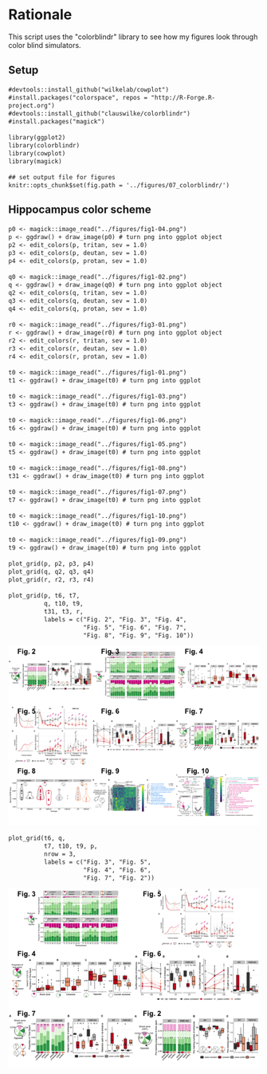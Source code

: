 Rationale
=========

This script uses the "colorblindr" library to see how my figures look
through color blind simulators.

Setup
-----

    #devtools::install_github("wilkelab/cowplot")
    #install.packages("colorspace", repos = "http://R-Forge.R-project.org")
    #devtools::install_github("clauswilke/colorblindr")
    #install.packages("magick")

    library(ggplot2)
    library(colorblindr)
    library(cowplot)
    library(magick)

    ## set output file for figures 
    knitr::opts_chunk$set(fig.path = '../figures/07_colorblindr/')

Hippocampus color scheme
------------------------

    p0 <- magick::image_read("../figures/fig1-04.png")
    p <- ggdraw() + draw_image(p0) # turn png into ggplot object
    p2 <- edit_colors(p, tritan, sev = 1.0)
    p3 <- edit_colors(p, deutan, sev = 1.0)
    p4 <- edit_colors(p, protan, sev = 1.0)

    q0 <- magick::image_read("../figures/fig1-02.png")
    q <- ggdraw() + draw_image(q0) # turn png into ggplot object
    q2 <- edit_colors(q, tritan, sev = 1.0)
    q3 <- edit_colors(q, deutan, sev = 1.0)
    q4 <- edit_colors(q, protan, sev = 1.0)

    r0 <- magick::image_read("../figures/fig3-01.png")
    r <- ggdraw() + draw_image(r0) # turn png into ggplot object
    r2 <- edit_colors(r, tritan, sev = 1.0)
    r3 <- edit_colors(r, deutan, sev = 1.0)
    r4 <- edit_colors(r, protan, sev = 1.0)

    t0 <- magick::image_read("../figures/fig1-01.png")
    t1 <- ggdraw() + draw_image(t0) # turn png into ggplot

    t0 <- magick::image_read("../figures/fig1-03.png")
    t3 <- ggdraw() + draw_image(t0) # turn png into ggplot

    t0 <- magick::image_read("../figures/fig1-06.png")
    t6 <- ggdraw() + draw_image(t0) # turn png into ggplot

    t0 <- magick::image_read("../figures/fig1-05.png")
    t5 <- ggdraw() + draw_image(t0) # turn png into ggplot

    t0 <- magick::image_read("../figures/fig1-08.png")
    t31 <- ggdraw() + draw_image(t0) # turn png into ggplot

    t0 <- magick::image_read("../figures/fig1-07.png")
    t7 <- ggdraw() + draw_image(t0) # turn png into ggplot

    t0 <- magick::image_read("../figures/fig1-10.png")
    t10 <- ggdraw() + draw_image(t0) # turn png into ggplot

    t0 <- magick::image_read("../figures/fig1-09.png")
    t9 <- ggdraw() + draw_image(t0) # turn png into ggplot

    plot_grid(p, p2, p3, p4)
    plot_grid(q, q2, q3, q4)
    plot_grid(r, r2, r3, r4)

    plot_grid(p, t6, t7, 
              q, t10, t9,
              t31, t3, r,
              labels = c("Fig. 2", "Fig. 3", "Fig. 4", 
                         "Fig. 5", "Fig. 6", "Fig. 7", 
                         "Fig. 8", "Fig. 9", "Fig. 10"))

![](../figures/07_colorblindr/overview-1.png)

    plot_grid(t6, q,
              t7, t10, t9, p,
              nrow = 3,
              labels = c("Fig. 3", "Fig. 5", 
                         "Fig. 4", "Fig. 6", 
                         "Fig. 7", "Fig. 2"))

![](../figures/07_colorblindr/behavior-1.png)
